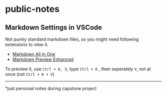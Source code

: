 # public-notes
## Markdown Settings in VSCode
Not purely standard markdown files, so you might need following extensions to view it.
* [Markdown All in One](https://marketplace.visualstudio.com/items?itemName=yzhang.markdown-all-in-one)
* [Markdown Preview Enhanced](https://marketplace.visualstudio.com/items?itemName=shd101wyy.markdown-preview-enhanced)

To preview it, use `Ctrl + K, V`, type `Ctrl + K` , then seperately `V`, not at once (not `Ctrl + K + V`)

---

*just personal notes during capstone project

